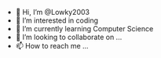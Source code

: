 - 👋 Hi, I’m @Lowky2003
- 👀 I’m interested in coding
- 🌱 I’m currently learning Computer Science
- 💞️ I’m looking to collaborate on ...
- 📫 How to reach me ...

<!---
Lowky2003/Lowky2003 is a ✨ special ✨ repository because its `README.md` (this file) appears on your GitHub profile.
You can click the Preview link to take a look at your changes.
--->

